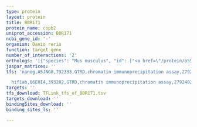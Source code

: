 ```yaml
---
type: protein
layout: protein
title: B0R171
protein_name: copb2
uniprot_accession: B0R171
ncbi_gene_id: '-'
organism: Danio rerio
function: target gene
number_of_interactions: '2'
orthologs: '[{"species": "Mus musculus", "id": ["<a href=\"/protein/o55029\">O55029</a>"]}, {"species": "Rattus norvegicus", "id": ["<a href=\"/protein/a0a0g2k0p9\">A0A0G2K0P9</a>"]}, {"species": "Drosophila melanogaster", "id": ["<a href=\"/protein/o62621\">O62621</a>"]}, {"species": "Caenorhabditis elegans", "id": ["<a href=\"/protein/q20168\">Q20168</a>"]}, {"species": "Saccharomyces cerevisiae", "id": ["<a href=\"/protein/p41811\">P41811</a>"]}]'
jaspar_matrices: ''
tfs: 'nanog,A5JNG8,792333,GTRD,chromatin immunoprecipitation assay,27924024%5Buid%5D,No

  hif1ab,Q6EHI4,393202,GTRD,chromatin immunoprecipitation assay,27924024%5Buid%5D,No'
targets: ''
tfs_download: TFLink_tfs_of_B0R171.tsv
targets_download: ''
bindingSites_download: ''
binding_sites_ls: ''

---
```

